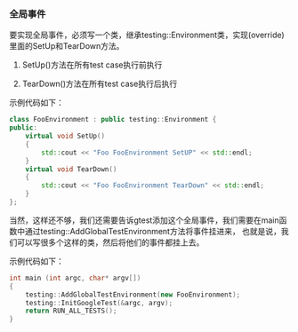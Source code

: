 ### 全局事件

要实现全局事件，必须写一个类，继承testing::Environment类，实现(override)里面的SetUp和TearDown方法。

1. SetUp()方法在所有test case执行前执行

2. TearDown()方法在所有test case执行后执行

示例代码如下：

```cpp
class FooEnvironment : public testing::Environment {
public:
    virtual void SetUp()
    {
        std::cout << "Foo FooEnvironment SetUP" << std::endl;
    }
    virtual void TearDown()
    {
        std::cout << "Foo FooEnvironment TearDown" << std::endl;
    }
};
```

当然，这样还不够，我们还需要告诉gtest添加这个全局事件，我们需要在main函数中通过testing::AddGlobalTestEnvironment方法将事件挂进来，
也就是说，我们可以写很多个这样的类，然后将他们的事件都挂上去。

示例代码如下：

```cpp
int main (int argc, char* argv[])  
{  
    testing::AddGlobalTestEnvironment(new FooEnvironment);
    testing::InitGoogleTest(&argc, argv);  
    return RUN_ALL_TESTS();  
}  
```
